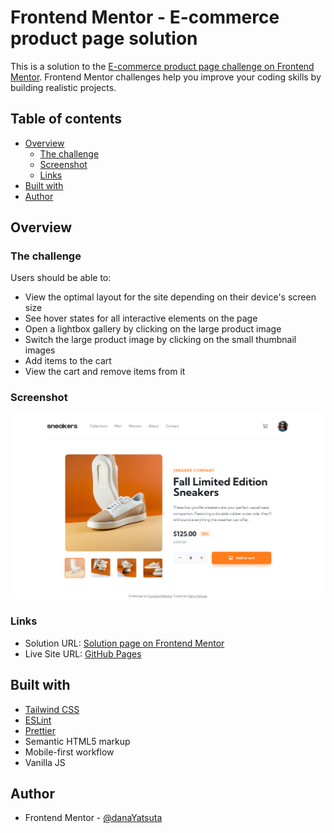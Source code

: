 # Frontend Mentor - E-commerce product page solution

This is a solution to the [E-commerce product page challenge on Frontend Mentor](https://www.frontendmentor.io/challenges/ecommerce-product-page-UPsZ9MJp6). Frontend Mentor challenges help you improve your coding skills by building realistic projects.

## Table of contents

- [Overview](#overview)
  - [The challenge](#the-challenge)
  - [Screenshot](#screenshot)
  - [Links](#links)
- [Built with](#built-with)
- [Author](#author)

## Overview

### The challenge

Users should be able to:

- View the optimal layout for the site depending on their device's screen size
- See hover states for all interactive elements on the page
- Open a lightbox gallery by clicking on the large product image
- Switch the large product image by clicking on the small thumbnail images
- Add items to the cart
- View the cart and remove items from it

### Screenshot

![](./screenshot.png)

### Links

- Solution URL: [Solution page on Frontend Mentor](https://www.frontendmentor.io/solutions/solution-using-tailwind-css-and-vanilla-js-GFMiGXrfVp)
- Live Site URL: [GitHub Pages](https://danayatsuta.github.io/frontend-mentor-e-commerce-product-page/)

## Built with

- [Tailwind CSS](https://tailwindcss.com/)
- [ESLint](https://eslint.org/)
- [Prettier](https://prettier.io/)
- Semantic HTML5 markup
- Mobile-first workflow
- Vanilla JS

## Author

- Frontend Mentor - [@danaYatsuta](https://www.frontendmentor.io/profile/danaYatsuta)
